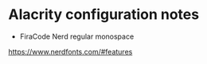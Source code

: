 # Alacrity configuration notes

- FiraCode Nerd regular monospace

https://www.nerdfonts.com/#features
